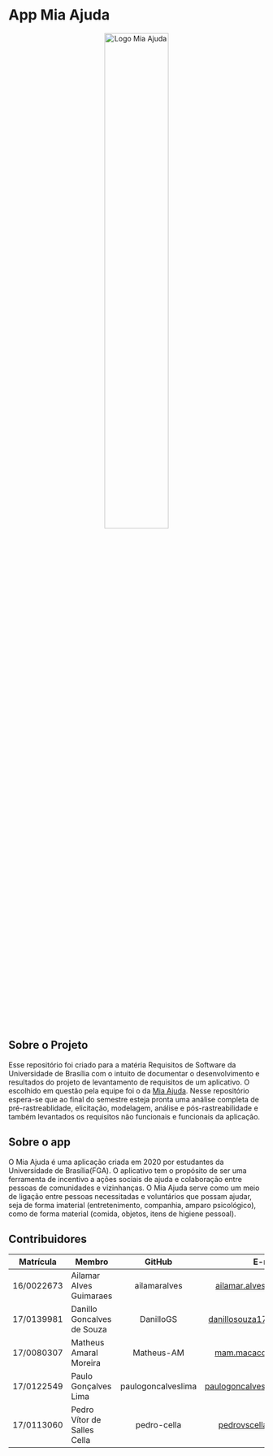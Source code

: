 # App Mia Ajuda

<p align="center">
  <img src="https://i.imgur.com/5wtqEys.png" alt="Logo Mia Ajuda" width="50%"/>
</p>

## Sobre o Projeto

Esse repositório foi criado para a matéria Requisitos de Software da Universidade de Brasília com o intuito de documentar o desenvolvimento e resultados do projeto de levantamento de requisitos de um aplicativo. O escolhido em questão pela equipe foi o da [Mia Ajuda](https://play.google.com/store/apps/details?id=com.unb.miaajuda&hl=pt_BR). Nesse repositório espera-se que ao final do semestre esteja pronta uma análise completa de pré-rastreablidade, elicitação, modelagem, análise e pós-rastreabilidade e também levantados os requisitos não funcionais e funcionais da aplicação.

## Sobre o app

O Mia Ajuda é uma aplicação criada em 2020 por estudantes da Universidade de Brasília(FGA). O aplicativo tem o propósito de ser uma ferramenta de incentivo a ações sociais de ajuda e colaboração entre pessoas de comunidades e vizinhanças. O Mia Ajuda serve como um meio de ligação entre pessoas necessitadas e voluntários que possam ajudar, seja de forma imaterial (entretenimento, companhia, amparo psicológico), como de forma material (comida, objetos, itens de higiene pessoal).

## Contribuidores

Matrícula| Membro | GitHub | E-mail
 :-----: | ------ | :----: | :----:
16/0022673 | Ailamar Alves Guimaraes | ailamaralves | ailamar.alvesg@gmail.com
17/0139981 | Danillo Goncalves de Souza | DanilloGS | danillosouza1704@gmail.com
17/0080307 | Matheus Amaral Moreira | Matheus-AM | mam.macacod@gmail.com
17/0122549 | Paulo Gonçalves Lima | paulogoncalveslima | paulogoncalves436@gmail.com
17/0113060 | Pedro Vítor de Salles Cella | pedro-cella | pedrovscella@gmail.com 
